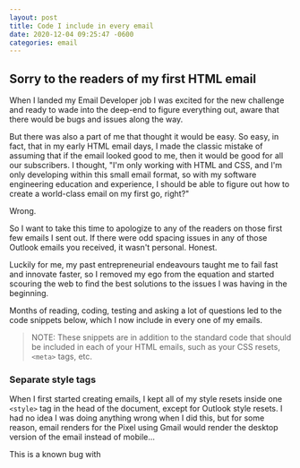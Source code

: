 ```yaml
---
layout: post
title: Code I include in every email
date: 2020-12-04 09:25:47 -0600
categories: email
---
```


## Sorry to the readers of my first HTML email

When I landed my Email Developer job I was excited for the new challenge and ready to wade into the deep-end to figure everything out, aware that there would be bugs and issues along the way.

But there was also a part of me that thought it would be easy. So easy, in fact, that in my early HTML email days, I made the classic mistake of assuming that if the email looked good to me, then it would be good for all our subscribers. I thought, "I'm only working with HTML and CSS, and I'm only developing within this small email format, so with my software engineering education and experience, I should be able to figure out how to create a world-class email on my first go, right?"

Wrong.

So I want to take this time to apologize to any of the readers on those first few emails I sent out. If there were odd spacing issues in any of those Outlook emails you received, it wasn't personal. Honest.

Luckily for me, my past entrepreneurial endeavours taught me to fail fast and innovate faster, so I removed my ego from the equation and started scouring the web to find the best solutions to the issues I was having in the beginning.

Months of reading, coding, testing and asking a lot of questions led to the code snippets below, which I now include in every one of my emails.

> NOTE: These snippets are in addition to the standard code that should be included in each of your HTML emails, such as your CSS resets, `<meta>` tags, etc.

### Separate style tags

When I first started creating emails, I kept all of my style resets inside one `<style>` tag in the head of the document, except for Outlook style resets. I had no idea I was doing anything wrong when I did this, but for some reason, email renders for the Pixel using Gmail would render the desktop version of the email instead of mobile...

This is a known bug with 


